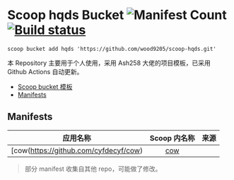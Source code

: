 # Scoop hqds Bucket ![Manifest Count](https://img.shields.io/badge/manifests-19-brightgreen?style=flat) [![Build status](https://img.shields.io/appveyor/ci/wood9205/scoop-hqds/master?style=flat&logo=appveyor)](https://ci.appveyor.com/project/wood9205/scoop-hqds)

`scoop bucket add hqds 'https://github.com/wood9205/scoop-hqds.git'`

本 Repository 主要用于个人使用，采用 Ash258 大佬的项目模板，已采用 Github Actions 自动更新。

- [Scoop bucket 模板](https://github.com/Ash258/GenericBucket)
- [Manifests](#manifests)

## Manifests

| 应用名称                                                                                     |                           Scoop 内名称                           | 来源                                                                    |
| -------------------------------------------------------------------------------------------- | :--------------------------------------------------------------: | ----------------------------------------------------------------------- |
| [cow(https://github.com/cyfdecyf/cow)                                                  |                    [cow](./bucket/cow.json)                    |                                                                                    |

> 部分 manifest 收集自其他 repo，可能做了修改。
